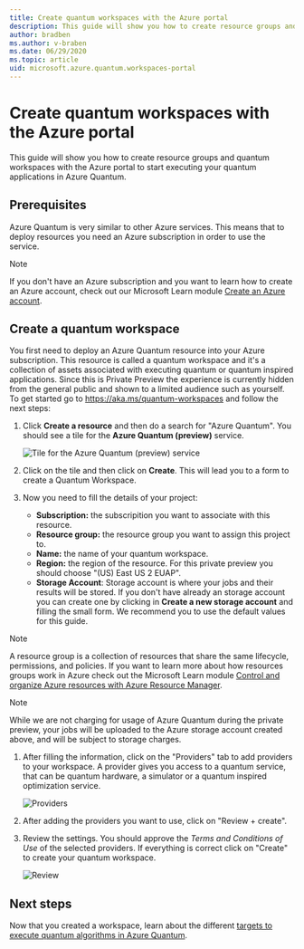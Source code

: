 ```yaml
---
title: Create quantum workspaces with the Azure portal
description: This guide will show you how to create resource groups and quantum workspaces with the Azure portal to start executing your quantum applications in Azure Quantum.
author: bradben
ms.author: v-braben
ms.date: 06/29/2020
ms.topic: article
uid: microsoft.azure.quantum.workspaces-portal
---
```


# Create quantum workspaces with the Azure portal

This guide will show you how to create resource groups and quantum workspaces
with the Azure portal to start executing your quantum applications in Azure
Quantum.

## Prerequisites

Azure Quantum is very similar to other Azure services. This means that to deploy
resources you need an Azure subscription in order to use the service. 

> [!NOTE]
> If you don't have an Azure subscription and you want to learn how to
> create an Azure account, check out our Microsoft Learn module [Create an Azure
> account](https://docs.microsoft.com/learn/modules/create-an-azure-account/).

## Create a quantum workspace

You first need to deploy an Azure Quantum resource into your Azure subscription.
This resource is called a quantum workspace and it's a collection of assets
associated with executing quantum or quantum inspired applications. Since this
is Private Preview the experience is currently hidden from the general public
and shown to a limited audience such as yourself. To get started go to
https://aka.ms/quantum-workspaces and follow the next steps:

1. Click **Create a resource** and then do a search for "Azure Quantum". You
   should see a tile for the **Azure Quantum (preview)** service.

   ![Tile for the Azure Quantum (preview)
   service](../media/azure-quantum-preview-tile.png)

1. Click on the tile and then click on **Create**. This will lead you to a form
   to create a Quantum Workspace.

1. Now you need to fill the details of your project:
   - **Subscription:** the subscripition you want to associate with this
     resource. 
   - **Resource group:** the resource group you want to assign this project to.
   - **Name:** the name of your quantum workspace.
   - **Region:** the region of the resource. For this private preview you should
     choose "(US) East US 2 EUAP".
   - **Storage Account**: Storage account is where your jobs and their results
     will be stored. If you don't have already an storage account you can create
     one by clicking in **Create a new storage account** and filling the small
     form. We recommend you to use the default values for this guide.

> [!NOTE] 
> A resource group is a collection of resources that share the same
> lifecycle, permissions, and policies. If you want to learn more about how
> resources groups work in Azure check out the Microsoft Learn module [Control
> and organize Azure resources with Azure Resource
> Manager](https://docs.microsoft.com/learn/modules/control-and-organize-with-azure-resource-manager/).

> [!NOTE] 
> While we are not charging for usage of Azure Quantum during the private
> preview, your jobs will be uploaded to the Azure storage account created above,
> and will be subject to storage charges.

1. After filling the information, click on the "Providers" tab to add providers
   to your workspace. A provider gives you access to a quantum service, that can
   be quantum hardware, a simulator or a quantum inspired optimization service.

   ![Providers](../media/create-providers.png)

1. After adding the providers you want to use, click on "Review + create".

1. Review the settings. You should approve the *Terms and Conditions of Use* of
   the selected providers. If everything is correct click on "Create" to create
   your quantum workspace.

   ![Review](../media/review-providers.png)

## Next steps

Now that you created a workspace, learn about the different [targets to execute
quantum algorithms in Azure
Quantum](xref:microsoft.azure.quantum.concepts.targets).